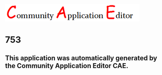 ![CAE](https://github.com/patricia-cae/CAE-Deployment-Temp/blob/master/img/logo.png)  

753
===================


This application was automatically generated by the Community Application Editor CAE.  
---------------
